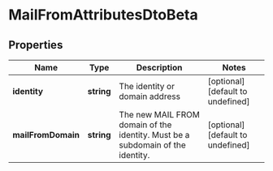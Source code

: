 # MailFromAttributesDtoBeta

## Properties

Name | Type | Description | Notes
------------ | ------------- | ------------- | -------------
**identity** | **string** | The identity or domain address | [optional] [default to undefined]
**mailFromDomain** | **string** | The new MAIL FROM domain of the identity. Must be a subdomain of the identity. | [optional] [default to undefined]

